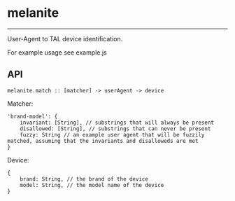 # melanite
---
User-Agent to TAL device identification.

For example usage see example.js

## API
```
melanite.match :: [matcher] -> userAgent -> device
```

Matcher:
```
'brand-model': {
	invariant: [String], // substrings that will always be present
	disallowed: [String], // substrings that can never be present
	fuzzy: String // an example user agent that will be fuzzily matched, assuming that the invariants and disalloweds are met
}
```

Device:
```
{
	brand: String, // the brand of the device
	model: String, // the model name of the device
}
```
